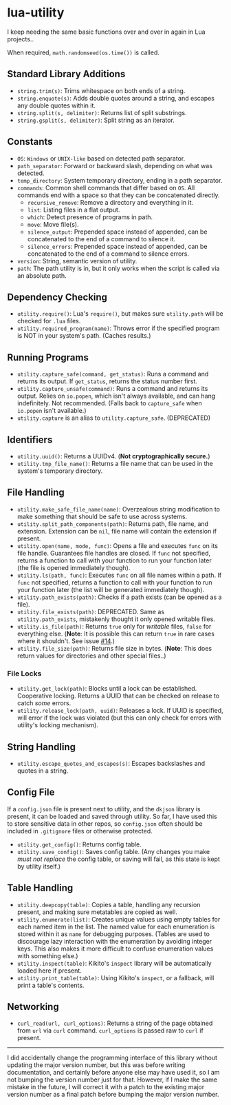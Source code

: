 # lua-utility
I keep needing the same basic functions over and over in again in Lua projects..

When required, `math.randomseed(os.time())` is called.

## Standard Library Additions
- `string.trim(s)`: Trims whitespace on both ends of a string.
- `string.enquote(s)`: Adds double quotes around a string, and escapes any double quotes within it.
- `string.split(s, delimiter)`: Returns list of split substrings.
- `string.gsplit(s, delimiter)`: Split string as an iterator.

## Constants
- `OS`: `Windows` or `UNIX-like` based on detected path separator.
- `path_separator`: Forward or backward slash, depending on what was detected.
- `temp_directory`: System temporary directory, ending in a path separator.
- `commands`: Common shell commands that differ based on `OS`. All commands end with a space so that they can be concatenated directly.
  - `recursive_remove`: Remove a directory and everything in it.
  - `list`: Listing files in a flat output.
  - `which`: Detect presence of programs in path.
  - `move`: Move file(s).
  - `silence_output`: Prepended space instead of appended, can be concatenated to the end of a command to silence it.
  - `silence_errors`: Prepended space instead of appended, can be concatenated to the end of a command to silence errors.
- `version`: String, semantic version of utility.
- `path`: The path utility is in, but it only works when the script is called via an absolute path.

## Dependency Checking
- `utility.require()`: Lua's `require()`, but makes sure `utility.path` will be checked for `.lua` files.
- `utility.required_program(name)`: Throws error if the specified program is NOT in your system's path. (Caches results.)

## Running Programs
- `utility.capture_safe(command, get_status)`: Runs a command and returns its output. If `get_status`, returns the status number first.
- `utility.capture_unsafe(command)`: Runs a command and returns its output. Relies on `io.popen`, which isn't always available, and can hang indefinitely. Not recommended. (Falls back to `capture_safe` when `io.popen` isn't available.)
- `utility.capture` is an alias to `utility.capture_safe`. (DEPRECATED)

## Identifiers
- `utility.uuid()`: Returns a UUIDv4. (**Not cryptographically secure.**)
- `utility.tmp_file_name()`: Returns a file name that can be used in the system's temporary directory.

## File Handling
- `utility.make_safe_file_name(name)`: Overzealous string modification to make something that should be safe to use across systems.
- `utility.split_path_components(path)`: Returns path, file name, and extension. Extension can be `nil`, file name will contain the extension if present.
- `utility.open(name, mode, func)`: Opens a file and executes `func` on its file handle. Guarantees file handles are closed. If `func` not specified, returns a function to call with your function to run your function later (the file is opened immediately though).
- `utility.ls(path, func)`: Executes `func` on all file names within a path. If `func` not specified, returns a function to call with your function to run your function later (the list will be generated immediately though).
- `utility.path_exists(path)`: Checks if a path exists (can be opened as a file).
- `utility.file_exists(path)`: DEPRECATED. Same as `utility.path_exists`, mistakenly thought it only opened writable files.
- `utility.is_file(path)`: Returns `true` only for *writable* files, `false` for everything else. (**Note**: It is possible this can return `true` in rare cases where it shouldn't. See issue [#14](https://github.com/TangentFoxy/lua-utility/issues/14).)
- `utility.file_size(path)`: Returns file size in bytes. (**Note**: This does return values for directories and other special files..)

### File Locks
- `utility.get_lock(path)`: Blocks until a lock can be established. Cooperative locking. Returns a UUID that can be checked on release to catch *some* errors.
- `utility.release_lock(path, uuid)`: Releases a lock. If UUID is specified, will error if the lock was violated (but this can only check for errors with utility's locking mechanism).

## String Handling
- `utility.escape_quotes_and_escapes(s)`: Escapes backslashes and quotes in a string.

## Config File
If a `config.json` file is present next to utility, and the `dkjson` library is present, it can be loaded and saved through utility. So far, I have used this to store sensitive data in other repos, so `config.json` often should be included in `.gitignore` files or otherwise protected.
- `utility.get_config()`: Returns config table.
- `utility.save_config()`: Saves config table. (Any changes you make *must not replace* the config table, or saving will fail, as this state is kept by utility itself.)

## Table Handling
- `utility.deepcopy(table)`: Copies a table, handling any recursion present, and making sure metatables are copied as well.
- `utility.enumerate(list)`: Creates unique values using empty tables for each named item in the list. The named value for each enumeration is stored within it as `name` for debugging purposes. (Tables are used to discourage lazy interaction with the enumeration by avoiding integer keys. This also makes it more difficult to confuse enumeration values with something else.)
- `utility.inspect(table)`: Kikito's `inspect` library will be automatically loaded here if present.
- `utility.print_table(table)`: Using Kikito's `inspect`, or a fallback, will print a table's contents.

## Networking
- `curl_read(url, curl_options)`: Returns a string of the page obtained from `url` via `curl` command. `curl_options` is passed raw to `curl` if present.

---

I did accidentally change the programming interface of this library without updating the major version number, but this was before writing documentation, and certainly before anyone else may have used it, so I am not bumping the version number just for that. However, if I make the same mistake in the future, I will correct it with a patch to the existing major version number as a final patch before bumping the major version number.
